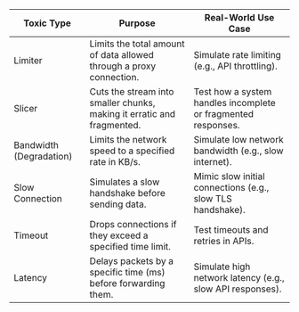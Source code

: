 | Toxic Type             | Purpose                                                | Real-World Use Case                                |
|------------------------|--------------------------------------------------------|----------------------------------------------------|
| Limiter                | Limits the total amount of data allowed through a proxy connection. | Simulate rate limiting (e.g., API throttling).       |
| Slicer                 | Cuts the stream into smaller chunks, making it erratic and fragmented. | Test how a system handles incomplete or fragmented responses. |
| Bandwidth (Degradation) | Limits the network speed to a specified rate in KB/s.  | Simulate low network bandwidth (e.g., slow internet). |
| Slow Connection        | Simulates a slow handshake before sending data.        | Mimic slow initial connections (e.g., slow TLS handshake). |
| Timeout                | Drops connections if they exceed a specified time limit. | Test timeouts and retries in APIs.                  |
| Latency                | Delays packets by a specific time (ms) before forwarding them. | Simulate high network latency (e.g., slow API responses). |
